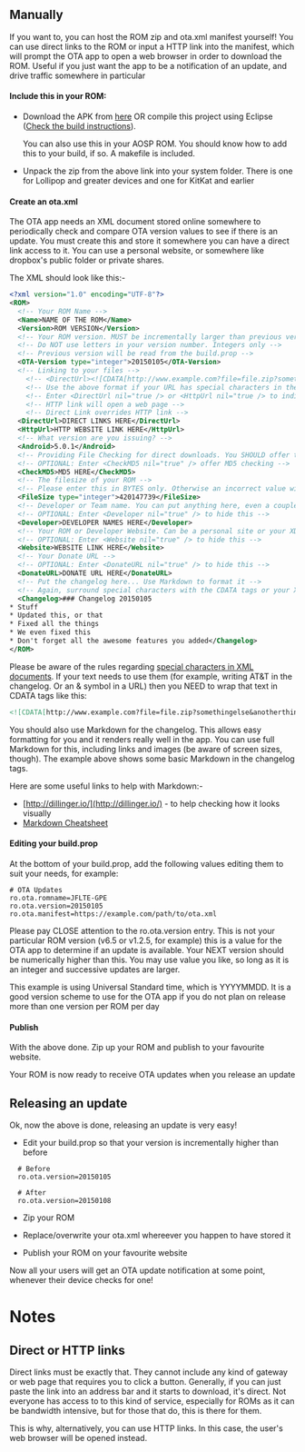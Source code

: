 ## Manually

If you want to, you can host the ROM zip and ota.xml manifest yourself! You can use direct links to the ROM or input a HTTP link into the manifest, which will prompt the OTA app to open a web browser in order to download the ROM. Useful if you just want the app to be a notification of an update, and drive traffic somewhere in particular

#### Include this in your ROM:

- Download the APK from [here](http://ultimarom.com/downloads/ota-updates/) OR compile this project using Eclipse ([Check the build instructions](Building.md)). 

  You can also use this in your AOSP ROM. You should know how to add this to your build, if so. A makefile is included.
  
- Unpack the zip from the above link into your system folder. There is one for Lollipop and greater devices and one for KitKat and earlier

#### Create an ota.xml

The OTA app needs an XML document stored online somewhere to periodically check and compare OTA version values to see if there is an update. You must create this and store it somewhere you can have a direct link access to it. You can use a personal website, or somewhere like dropbox's public folder or private shares.

The XML should look like this:-

``` XML
<?xml version="1.0" encoding="UTF-8"?>
<ROM>
  <!-- Your ROM Name -->
  <Name>NAME OF THE ROM</Name>
  <Version>ROM VERSION</Version>
  <!-- Your ROM version. MUST be incrementally larger than previous versions -->
  <!-- Do NOT use letters in your version number. Integers only -->
  <!-- Previous version will be read from the build.prop -->
  <OTA-Version type="integer">20150105</OTA-Version>
  <!-- Linking to your files -->
    <!-- <DirectUrl><![CDATA[http://www.example.com?file=file.zip?somethingelse&anotherthing]]></DirectUrl> -->
    <!-- Use the above format if your URL has special characters in then, like an (&) ampersand -->
    <!-- Enter <DirectUrl nil="true /> or <HttpUrl nil="true /> to indicate you won't be using a type of URL -->
    <!-- HTTP link will open a web page -->
    <!-- Direct Link overrides HTTP link -->
  <DirectUrl>DIRECT LINKS HERE</DirectUrl>
  <HttpUrl>HTTP WEBSITE LINK HERE</HttpUrl>
  <!-- What version are you issuing? -->
  <Android>5.0.1</Android>
  <!-- Providing File Checking for direct downloads. You SHOULD offer this for your users whether using HTTP or Direct -->
  <!-- OPTIONAL: Enter <CheckMD5 nil="true" /> offer MD5 checking -->
  <CheckMD5>MD5 HERE</CheckMD5>
  <!-- The filesize of your ROM -->
  <!-- Please enter this in BYTES only. Otherwise an incorrect value will be shown -->
  <FileSize type="integer">420147739</FileSize>
  <!-- Developer or Team name. You can put anything here, even a couple of names -->
  <!-- OPTIONAL: Enter <Developer nil="true" /> to hide this -->
  <Developer>DEVELOPER NAMES HERE</Developer>
  <!-- Your ROM or Developer Website. Can be a personal site or your XDA/forum thread -->
  <!-- OPTIONAL: Enter <Website nil="true" /> to hide this -->
  <Website>WEBSITE LINK HERE</Website>
  <!-- Your Donate URL -->
  <!-- OPTIONAL: Enter <DonateURL nil="true" /> to hide this -->
  <DonateURL>DONATE URL HERE</DonateURL>
  <!-- Put the changelog here... Use Markdown to format it -->
  <!-- Again, surround special characters with the CDATA tags or your XML will NOT parse -->
  <Changelog>### Changelog 20150105
* Stuff
* Updated this, or that
* Fixed all the things
* We even fixed this
* Don't forget all the awesome features you added</Changelog>
</ROM>
```
Please be aware of the rules regarding [special characters in XML documents](http://en.wikipedia.org/wiki/List_of_XML_and_HTML_character_entity_references#Predefined_entities_in_XML). If your text needs to use them (for example, writing AT&T in the changelog. Or an & symbol in a URL) then you NEED to wrap that text in CDATA tags like this:
```XML
<![CDATA[http://www.example.com?file=file.zip?somethingelse&anotherthing]]>
```
You should also use Markdown for the changelog. This allows easy formatting for you and it renders really well in the app. You can use full Markdown for this, including links and images (be aware of screen sizes, though). The example above shows some basic Markdown in the changelog tags. 

Here are some useful links to help with Markdown:-
- [http://dillinger.io/](http://dillinger.io/) -  to help checking how it looks visually
- [Markdown Cheatsheet](https://github.com/adam-p/markdown-here/wiki/markdown-Cheatsheet)

#### Editing your build.prop

At the bottom of your build.prop, add the following values editing them to suit your needs, for example:

```
# OTA Updates
ro.ota.romname=JFLTE-GPE
ro.ota.version=20150105
ro.ota.manifest=https://example.com/path/to/ota.xml
```
  
Please pay CLOSE attention to the ro.ota.version entry. This is not your particular ROM version (v6.5 or v1.2.5, for example) this is a value for the OTA app to determine if an update is available. Your NEXT version should be numerically higher than this. You may use value you like, so long as it is an integer and successive updates are larger.

This example is using Universal Standard time, which is YYYYMMDD. It is a good version scheme to use for the OTA app if you do not plan on release more than one version per ROM per day

#### Publish

With the above done. Zip up your ROM and publish to your favourite website. 

Your ROM is now ready to receive OTA updates when you release an update

## Releasing an update

Ok, now the above is done, releasing an update is very easy!

- Edit your build.prop so that your version is incrementally higher than before

```
  # Before
  ro.ota.version=20150105
  
  # After
  ro.ota.version=20150108 
```
  
- Zip your ROM

- Replace/overwrite your ota.xml whereever you happen to have stored it

- Publish your ROM on your favourite website

Now all your users will get an OTA update notification at some point, whenever their device checks for one!

# Notes
## Direct or HTTP links
Direct links must be exactly that. They cannot include any kind of gateway or web page that requires you to click a button. Generally, if you can just paste the link into an address bar and it starts to download, it's direct. Not everyone has access to to this kind of service, especially for ROMs as it can be bandwidth intensive, but for those that do, this is there for them.

This is why, alternatively, you can use HTTP links. In this case, the user's web browser will be opened instead.
